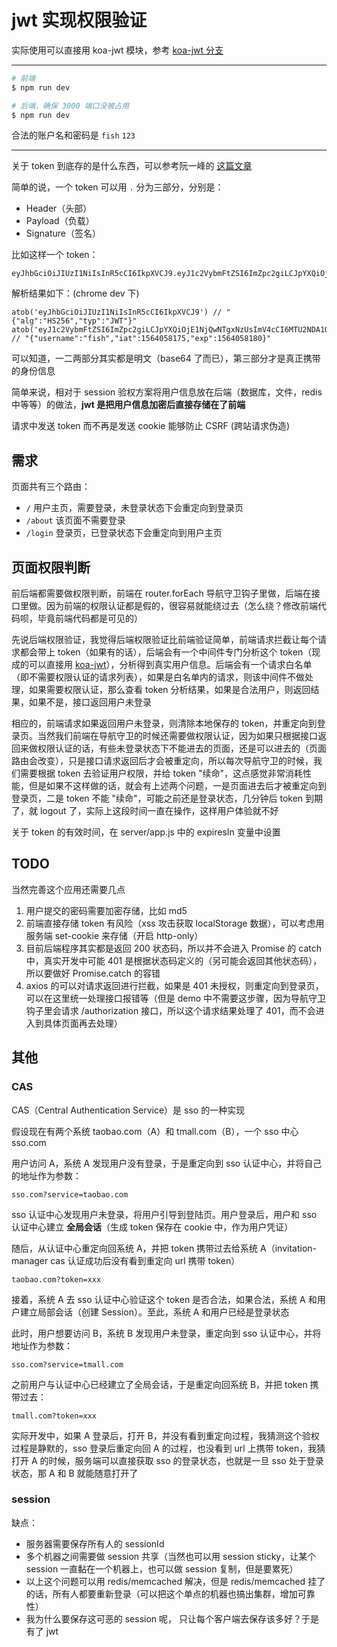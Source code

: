 # jwt 实现权限验证

实际使用可以直接用 koa-jwt 模块，参考 [koa-jwt 分支](https://github.com/vue-demo-space/jwt/tree/koa-jwt)

---

```bash
# 前端
$ npm run dev

# 后端，确保 3000 端口没被占用
$ npm run dev
```

合法的账户名和密码是 `fish` `123`

---

关于 token 到底存的是什么东西，可以参考阮一峰的 [这篇文章](http://www.ruanyifeng.com/blog/2018/07/json_web_token-tutorial.html)

简单的说，一个 token 可以用 `.` 分为三部分，分别是：

* Header（头部）
* Payload（负载）
* Signature（签名）

比如这样一个 token：

```
eyJhbGciOiJIUzI1NiIsInR5cCI6IkpXVCJ9.eyJ1c2VybmFtZSI6ImZpc2giLCJpYXQiOjE1NjQwNTgxNzUsImV4cCI6MTU2NDA1ODE4MH0.qkt_SpFS5I_HlMUqf0Z7MaWjuIQpwMk_K1I8mqp1hxk
```

解析结果如下：(chrome dev 下)

```
atob('eyJhbGciOiJIUzI1NiIsInR5cCI6IkpXVCJ9') // "{"alg":"HS256","typ":"JWT"}"
atob('eyJ1c2VybmFtZSI6ImZpc2giLCJpYXQiOjE1NjQwNTgxNzUsImV4cCI6MTU2NDA1ODE4MH0') // "{"username":"fish","iat":1564058175,"exp":1564058180}"
```

可以知道，一二两部分其实都是明文（base64 了而已），第三部分才是真正携带的身份信息

简单来说，相对于 session 验权方案将用户信息放在后端（数据库，文件，redis 中等等）的做法，**jwt 是把用户信息加密后直接存储在了前端**

请求中发送 token 而不再是发送 cookie 能够防止 CSRF (跨站请求伪造)

## 需求

页面共有三个路由：

* `/` 用户主页，需要登录，未登录状态下会重定向到登录页 
* `/about` 该页面不需要登录
* `/login` 登录页，已登录状态下会重定向到用户主页

## 页面权限判断

前后端都需要做权限判断，前端在 router.forEach 导航守卫钩子里做，后端在接口里做。因为前端的权限认证都是假的，很容易就能绕过去（怎么绕？修改前端代码呗，毕竟前端代码都是可见的）

先说后端权限验证，我觉得后端权限验证比前端验证简单，前端请求拦截让每个请求都会带上 token（如果有的话），后端会有一个中间件专门分析这个 token（现成的可以直接用 [koa-jwt](https://github.com/koajs/jwt)），分析得到真实用户信息。后端会有一个请求白名单（即不需要权限认证的请求列表），如果是白名单内的请求，则该中间件不做处理，如果需要权限认证，那么查看 token 分析结果，如果是合法用户，则返回结果，如果不是，接口返回用户未登录

相应的，前端请求如果返回用户未登录，则清除本地保存的 token，并重定向到登录页。当然我们前端在导航守卫的时候还需要做权限认证，因为如果只根据接口返回来做权限认证的话，有些未登录状态下不能进去的页面，还是可以进去的（页面路由会改变），只是接口请求返回后才会被重定向，所以每次导航守卫的时候，我们需要根据 token 去验证用户权限，并给 token "续命"，这点感觉非常消耗性能，但是如果不这样做的话，就会有上述两个问题，一是页面进去后才被重定向到登录页，二是 token 不能 "续命"，可能之前还是登录状态，几分钟后 token 到期了，就 logout 了，实际上这段时间一直在操作，这样用户体验就不好

关于 token 的有效时间，在 server/app.js 中的 expiresIn 变量中设置

## TODO

当然完善这个应用还需要几点

1. 用户提交的密码需要加密存储，比如 md5
2. 前端直接存储 token 有风险（xss 攻击获取 localStorage 数据），可以考虑用服务端 set-cookie 来存储（开启 http-only）
3. 目前后端程序其实都是返回 200 状态码，所以并不会进入 Promise 的 catch 中，真实开发中可能 401 是根据状态码定义的（另可能会返回其他状态码），所以要做好 Promise.catch 的容错
4. axios 的可以对请求返回进行拦截，如果是 401 未授权，则重定向到登录页，可以在这里统一处理接口报错等（但是 demo 中不需要这步骤，因为导航守卫钩子里会请求 /authorization 接口，所以这个请求结果处理了 401，而不会进入到具体页面再去处理）

## 其他

### CAS

CAS（Central Authentication Service）是 sso 的一种实现

假设现在有两个系统 taobao.com（A）和 tmall.com（B），一个 sso 中心 sso.com

用户访问 A，系统 A 发现用户没有登录，于是重定向到 sso 认证中心，并将自己的地址作为参数：

```
sso.com?service=taobao.com
```

sso 认证中心发现用户未登录，将用户引导到登陆页。用户登录后，用户和 sso 认证中心建立 **全局会话**（生成 token 保存在 cookie 中，作为用户凭证）

随后，从认证中心重定向回系统 A，并把 token 携带过去给系统 A（invitation-manager cas 认证成功后没有看到重定向 url 携带 token）

```
taobao.com?token=xxx
```

接着，系统 A 去 sso 认证中心验证这个 token 是否合法，如果合法，系统 A 和用户建立局部会话（创建 Session）。至此，系统 A 和用户已经是登录状态

此时，用户想要访问 B，系统 B 发现用户未登录，重定向到 sso 认证中心，并将地址作为参数：

```
sso.com?service=tmall.com
```

之前用户与认证中心已经建立了全局会话，于是重定向回系统 B，并把 token 携带过去：

```
tmall.com?token=xxx
```

实际开发中，如果 A 登录后，打开 B，并没有看到重定向过程，我猜测这个验权过程是静默的，sso 登录后重定向回 A 的过程，也没看到 url 上携带 token，我猜打开 A 的时候，服务端可以直接获取 sso 的登录状态，也就是一旦 sso 处于登录状态，那 A 和 B 就能随意打开了

### session

缺点：

* 服务器需要保存所有人的 sessionId
* 多个机器之间需要做 session 共享（当然也可以用 session sticky，让某个 session 一直黏在一个机器上，也可以做 session 复制，但是要累死）
* 以上这个问题可以用 redis/memcached 解决，但是 redis/memcached 挂了的话，所有人都要重新登录（可以把这个单点的机器也搞出集群，增加可靠性）
* 我为什么要保存这可恶的 session 呢， 只让每个客户端去保存该多好？于是有了 jwt
